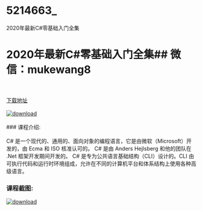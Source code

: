 # 5214663_
2020年最新C#零基础入门全集
# 2020年最新C#零基础入门全集## 微信：mukewang8
<br/></br>[下载地址](http://www.36tz.cn/article/5214663 "下载地址")
<br/></br>[![download](http://36tz.cn/muke_img/2020_07_1-97.png "下载地址")](http://www.36tz.cn/article/5214663 "下载地址")
<br/></br>### 课程介绍:<br/></br>C# 是一个现代的、通用的、面向对象的编程语言，它是由微软（Microsoft）开发的，由 Ecma 和 ISO 核准认可的。
C# 是由 Anders Hejlsberg 和他的团队在 .Net 框架开发期间开发的。
C# 是专为公共语言基础结构（CLI）设计的。CLI 由可执行代码和运行时环境组成，允许在不同的计算机平台和体系结构上使用各种高级语言。

### 课程截图:
[![download](http://36tz.cn/muke_img/2020_07_2-98.png "下载地址")](http://www.36tz.cn/article/5214663 "下载地址")
